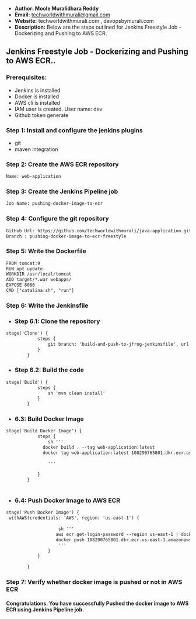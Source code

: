 + <b>Author: Moole Muralidhara Reddy</b></br>
+ <b>Email:</b> techworldwithmurali@gmail.com</br>
+ <b>Website:</b> techworldwithmurali.com , devopsbymurali.com</br>
+ <b>Description:</b> Below are the steps outlined for Jenkins Freestyle Job - Dockerizing and Pushing to AWS ECR.</br>

## Jenkins Freestyle Job - Dockerizing and Pushing to AWS ECR..

### Prerequisites:
+ Jenkins is installed
+ Docker is installed
+ AWS cli is installed
+ IAM user is created.  User name: dev
+ Github token generate

### Step 1: Install and configure the jenkins plugins
 + git
 + maven integration

### Step 2: Create the AWS ECR repository
```xml
Name: web-application
```

### Step 3: Create the Jenkins Pipeline job
```xml
Job Name: pushing-docker-image-to-ecr
```
### Step 4: Configure the git repository
```xml
GitHub Url: https://github.com/techworldwithmurali/java-application.git
Branch : pushing-docker-image-to-ecr-freestyle
```
### Step 5: Write the Dockerfile
```xml
FROM tomcat:9
RUN apt update
WORKDIR /usr/local/tomcat
ADD target/*.war webapps/
EXPOSE 8080
CMD ["catalina.sh", "run"]
```
### Step 6: Write the Jenkinsfile
  + ### Step 6.1: Clone the repository 
```xml
stage('Clone') {
            steps {
                git branch: 'build-and-push-to-jfrog-jenkinsfile', url: 'https://github.com/your_project.git'
            }
        }
```
  + ### Step 6.2: Build the code
```xml
stage('Build') {
            steps {
                sh 'mvn clean install'
            }
        }
```
  + ### 6.3: Build Docker Image
```xml
stage('Build Docker Image') {
            steps {
                sh '''
              docker build . --tag web-application:latest
              docker tag web-application:latest 108290765801.dkr.ecr.us-east-1.amazonaws.com/web-application:latest
                
                '''
                
            }
        }
   
```
+ ### 6.4: Push Docker Image to AWS ECR

```xml
stage('Push Docker Image') {
 withAWS(credentials: 'AWS', region: 'us-east-1') {
       
                    sh '''
                   aws ecr get-login-password --region us-east-1 | docker login --username AWS --password-stdin 108290765801.dkr.ecr.us-east-1.amazonaws.com
                   docker push 108290765801.dkr.ecr.us-east-1.amazonaws.com/web-application:latest
                    '''
                }
            } 
            
        }
```


### Step 7: Verify whether docker image is pushed or not in AWS ECR

#### Congratulations. You have successfully Pushed the docker image to AWS ECR using Jenkins Pipeline job.
